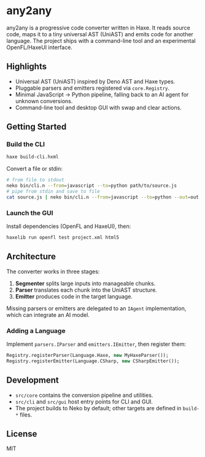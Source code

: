 # any2any

any2any is a progressive code converter written in Haxe. It reads source
code, maps it to a tiny universal AST (UniAST) and emits code for another
language. The project ships with a command-line tool and an experimental
OpenFL/HaxeUI interface.

## Highlights
- Universal AST (UniAST) inspired by Deno AST and Haxe types.
- Pluggable parsers and emitters registered via `core.Registry`.
- Minimal JavaScript → Python pipeline, falling back to an AI agent for unknown
  conversions.
- Command-line tool and desktop GUI with swap and clear actions.

## Getting Started
### Build the CLI
```bash
haxe build-cli.hxml
```

Convert a file or stdin:

```bash
# from file to stdout
neko bin/cli.n --from=javascript --to=python path/to/source.js
# pipe from stdin and save to file
cat source.js | neko bin/cli.n --from=javascript --to=python --out=out.py
```

### Launch the GUI
Install dependencies (OpenFL and HaxeUI), then:

```bash
haxelib run openfl test project.xml html5
```

## Architecture
The converter works in three stages:

1. **Segmenter** splits large inputs into manageable chunks.
2. **Parser** translates each chunk into the UniAST structure.
3. **Emitter** produces code in the target language.

Missing parsers or emitters are delegated to an `IAgent` implementation, which
can integrate an AI model.

### Adding a Language
Implement `parsers.IParser` and `emitters.IEmitter`, then register them:

```haxe
Registry.registerParser(Language.Haxe, new MyHaxeParser());
Registry.registerEmitter(Language.CSharp, new CSharpEmitter());
```

## Development
- `src/core` contains the conversion pipeline and utilities.
- `src/cli` and `src/gui` host entry points for CLI and GUI.
- The project builds to Neko by default; other targets are defined in
  `build-*` files.

## License
MIT

